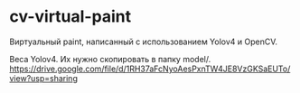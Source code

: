 # cv-virtual-paint
Виртуальный paint, написанный с использованием Yolov4 и OpenCV.

Веса Yolov4. Их нужно скопировать в папку model/.   
https://drive.google.com/file/d/1RH37aFcNyoAesPxnTW4JE8VzGKSaEUTo/view?usp=sharing
